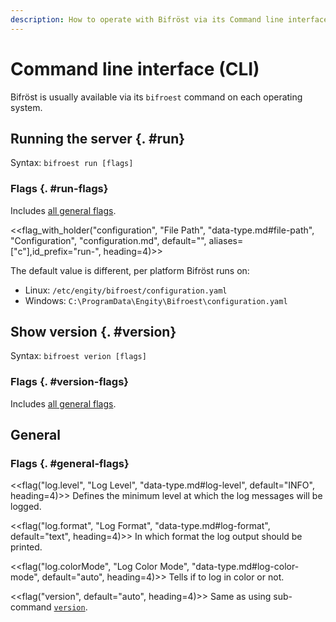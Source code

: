 ```yaml
---
description: How to operate with Bifröst via its Command line interface (CLI) and what commands are available?
---
```


# Command line interface (CLI)

Bifröst is usually available via its `bifroest` command on each operating system.

## Running the server {. #run}

Syntax: `bifroest run [flags]`

### Flags {. #run-flags}

Includes [all general flags](#general-flags).

<<flag_with_holder("configuration", "File Path", "data-type.md#file-path", "Configuration", "configuration.md", default="<os specific>", aliases=["c"],id_prefix="run-", heading=4)>>

The default value is different, per platform Bifröst runs on:

* Linux: `/etc/engity/bifroest/configuration.yaml`
* Windows: `C:\ProgramData\Engity\Bifroest\configuration.yaml`

## Show version {. #version}

Syntax: `bifroest verion [flags]`

### Flags {. #version-flags}

Includes [all general flags](#general-flags).

## General

### Flags {. #general-flags}

<<flag("log.level", "Log Level", "data-type.md#log-level", default="INFO", heading=4)>>
Defines the minimum level at which the log messages will be logged.

<<flag("log.format", "Log Format", "data-type.md#log-format", default="text", heading=4)>>
In which format the log output should be printed.

<<flag("log.colorMode", "Log Color Mode", "data-type.md#log-color-mode", default="auto", heading=4)>>
Tells if to log in color or not.

<<flag("version", default="auto", heading=4)>>
Same as using sub-command [`version`](#version).
